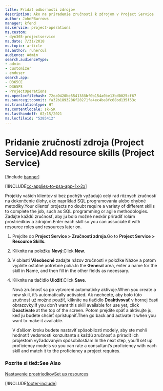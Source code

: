 ```yaml
---
title: Pridať odbornosti zdrojov
description: Ako na priradenie zručností k zdrojom v Project Service
author: JohnPBurrows
manager: kfend
ms.service: project-operations
ms.custom:
- dyn365-projectservice
ms.date: 7/31/2018
ms.topic: article
ms.author: ruhercul
audience: Admin
search.audienceType:
- admin
- customizer
- enduser
search.app:
- D365CE
- D365PS
- ProjectOperations
ms.openlocfilehash: 72ea9420be5541388bf0b154a0be13bd0025cf67
ms.sourcegitcommit: fa32b1893286f20271fa4ec4be8fc68bd135f53c
ms.translationtype: HT
ms.contentlocale: sk-SK
ms.lasthandoff: 02/15/2021
ms.locfileid: "5285412"
---
```

# <a name="add-resource-skills-project-service"></a><span data-ttu-id="ea4ec-103">Pridanie zručností zdroja (Project Service)</span><span class="sxs-lookup"><span data-stu-id="ea4ec-103">Add resource skills (Project Service)</span></span>

[!include [banner](../includes/psa-now-project-operations.md)]

[!INCLUDE[cc-applies-to-psa-app-1x-2x](../includes/cc-applies-to-psa-app-1x-2x.md)]

<span data-ttu-id="ea4ec-104">Projekty vašich klientov si bez pochýb vyžadujú celý rad rôznych zručností na dokončenie úlohy, ako napríklad SQL programovania alebo ohybné metodiky.</span><span class="sxs-lookup"><span data-stu-id="ea4ec-104">Your clients’ projects no doubt require a variety of different skills to complete the job, such as SQL programming or agile methodologies.</span></span> <span data-ttu-id="ea4ec-105">Zadajte každú zručnosť, aby ju bolo možné neskôr priradiť rolám prostriedkov a zdrojom.</span><span class="sxs-lookup"><span data-stu-id="ea4ec-105">Enter each skill so you can associate it with resource roles and resources later on.</span></span>  
  
1. <span data-ttu-id="ea4ec-106">Prejdite do **Project Service > Zručnosti zdroja**.</span><span class="sxs-lookup"><span data-stu-id="ea4ec-106">Go to **Project Service > Resource Skills**.</span></span>  
  
2. <span data-ttu-id="ea4ec-107">Kliknite na položku **Nový**.</span><span class="sxs-lookup"><span data-stu-id="ea4ec-107">Click **New**.</span></span>  
  
3. <span data-ttu-id="ea4ec-108">V oblasti **Všeobecné** zadajte názov zručnosti v položke Názov a potom vyplňte ostatné potrebné polia.</span><span class="sxs-lookup"><span data-stu-id="ea4ec-108">In the **General** area, enter a name for the skill in Name, and then fill in the other fields as necessary.</span></span>  
  
4. <span data-ttu-id="ea4ec-109">Kliknite na tlačidlo **Uložiť**.</span><span class="sxs-lookup"><span data-stu-id="ea4ec-109">Click **Save**.</span></span>  
  
   <span data-ttu-id="ea4ec-110">Nová zručnosť sa po vytvorení automaticky aktivuje.</span><span class="sxs-lookup"><span data-stu-id="ea4ec-110">When you create a new skill, it’s automatically activated.</span></span> <span data-ttu-id="ea4ec-111">Ak nechcete, aby bolo túto zručnosť už možné použiť, kliknite na tlačidlo **Deaktivovať** v hornej časti obrazovky.</span><span class="sxs-lookup"><span data-stu-id="ea4ec-111">If you don’t want this skill available for use yet, click **Deactivate** at the top of the screen.</span></span> <span data-ttu-id="ea4ec-112">Potom prejdite späť a aktivujte ju, keď ju budete chcieť sprístupniť.</span><span class="sxs-lookup"><span data-stu-id="ea4ec-112">Then go back and activate it when you want to make it available.</span></span>  
  
   <span data-ttu-id="ea4ec-113">V ďalšom kroku budete nastaviť spôsobilosti modely, aby ste mohli hodnotiť vedomosti konzultanta s každú zručnosť a priradiť ich projektom vyžadovaným spôsobilostiam.</span><span class="sxs-lookup"><span data-stu-id="ea4ec-113">In the next step, you’ll set up proficiency models so you can rate a consultant’s proficiency with each skill and match it to the proficiency a project requires.</span></span>  
  
### <a name="see-also"></a><span data-ttu-id="ea4ec-114">Pozrite si tiež:</span><span class="sxs-lookup"><span data-stu-id="ea4ec-114">See Also</span></span>  
 [<span data-ttu-id="ea4ec-115">Nastavenie prostriedkov</span><span class="sxs-lookup"><span data-stu-id="ea4ec-115">Set up resources</span></span>](../psa/set-up-resources.md)


[!INCLUDE[footer-include](../includes/footer-banner.md)]